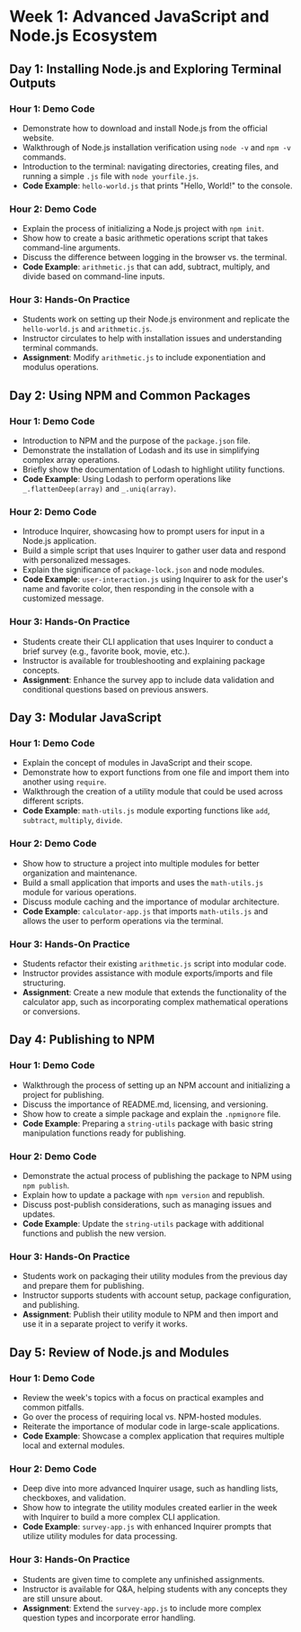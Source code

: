 # Week 1: Advanced JavaScript and Node.js Ecosystem

## Day 1: Installing Node.js and Exploring Terminal Outputs

### Hour 1: Demo Code
- Demonstrate how to download and install Node.js from the official website.
- Walkthrough of Node.js installation verification using `node -v` and `npm -v` commands.
- Introduction to the terminal: navigating directories, creating files, and running a simple `.js` file with `node yourfile.js`.
- **Code Example**: `hello-world.js` that prints "Hello, World!" to the console.

### Hour 2: Demo Code
- Explain the process of initializing a Node.js project with `npm init`.
- Show how to create a basic arithmetic operations script that takes command-line arguments.
- Discuss the difference between logging in the browser vs. the terminal.
- **Code Example**: `arithmetic.js` that can add, subtract, multiply, and divide based on command-line inputs.

### Hour 3: Hands-On Practice
- Students work on setting up their Node.js environment and replicate the `hello-world.js` and `arithmetic.js`.
- Instructor circulates to help with installation issues and understanding terminal commands.
- **Assignment**: Modify `arithmetic.js` to include exponentiation and modulus operations.

## Day 2: Using NPM and Common Packages

### Hour 1: Demo Code
- Introduction to NPM and the purpose of the `package.json` file.
- Demonstrate the installation of Lodash and its use in simplifying complex array operations.
- Briefly show the documentation of Lodash to highlight utility functions.
- **Code Example**: Using Lodash to perform operations like `_.flattenDeep(array)` and `_.uniq(array)`.

### Hour 2: Demo Code
- Introduce Inquirer, showcasing how to prompt users for input in a Node.js application.
- Build a simple script that uses Inquirer to gather user data and respond with personalized messages.
- Explain the significance of `package-lock.json` and node modules.
- **Code Example**: `user-interaction.js` using Inquirer to ask for the user's name and favorite color, then responding in the console with a customized message.

### Hour 3: Hands-On Practice
- Students create their CLI application that uses Inquirer to conduct a brief survey (e.g., favorite book, movie, etc.).
- Instructor is available for troubleshooting and explaining package concepts.
- **Assignment**: Enhance the survey app to include data validation and conditional questions based on previous answers.

## Day 3: Modular JavaScript

### Hour 1: Demo Code
- Explain the concept of modules in JavaScript and their scope.
- Demonstrate how to export functions from one file and import them into another using `require`.
- Walkthrough the creation of a utility module that could be used across different scripts.
- **Code Example**: `math-utils.js` module exporting functions like `add`, `subtract`, `multiply`, `divide`.

### Hour 2: Demo Code
- Show how to structure a project into multiple modules for better organization and maintenance.
- Build a small application that imports and uses the `math-utils.js` module for various operations.
- Discuss module caching and the importance of modular architecture.
- **Code Example**: `calculator-app.js` that imports `math-utils.js` and allows the user to perform operations via the terminal.

### Hour 3: Hands-On Practice
- Students refactor their existing `arithmetic.js` script into modular code.
- Instructor provides assistance with module exports/imports and file structuring.
- **Assignment**: Create a new module that extends the functionality of the calculator app, such as incorporating complex mathematical operations or conversions.

## Day 4: Publishing to NPM

### Hour 1: Demo Code
- Walkthrough the process of setting up an NPM account and initializing a project for publishing.
- Discuss the importance of README.md, licensing, and versioning.
- Show how to create a simple package and explain the `.npmignore` file.
- **Code Example**: Preparing a `string-utils` package with basic string manipulation functions ready for publishing.

### Hour 2: Demo Code
- Demonstrate the actual process of publishing the package to NPM using `npm publish`.
- Explain how to update a package with `npm version` and republish.
- Discuss post-publish considerations, such as managing issues and updates.
- **Code Example**: Update the `string-utils` package with additional functions and publish the new version.

### Hour 3: Hands-On Practice
- Students work on packaging their utility modules from the previous day and prepare them for publishing.
- Instructor supports students with account setup, package configuration, and publishing.
- **Assignment**: Publish their utility module to NPM and then import and use it in a separate project to verify it works.

## Day 5: Review of Node.js and Modules

### Hour 1: Demo Code
- Review the week's topics with a focus on practical examples and common pitfalls.
- Go over the process of requiring local vs. NPM-hosted modules.
- Reiterate the importance of modular code in large-scale applications.
- **Code Example**: Showcase a complex application that requires multiple local and external modules.

### Hour 2: Demo Code
- Deep dive into more advanced Inquirer usage, such as handling lists, checkboxes, and validation.
- Show how to integrate the utility modules created earlier in the week with Inquirer to build a more complex CLI application.
- **Code Example**: `survey-app.js` with enhanced Inquirer prompts that utilize utility modules for data processing.

### Hour 3: Hands-On Practice
- Students are given time to complete any unfinished assignments.
- Instructor is available for Q&A, helping students with any concepts they are still unsure about.
- **Assignment**: Extend the `survey-app.js` to include more complex question types and incorporate error handling.

